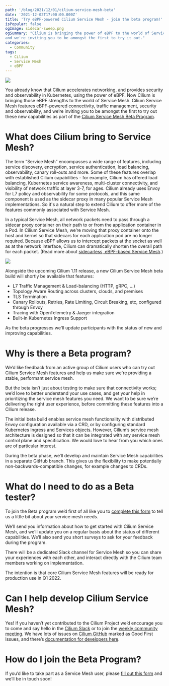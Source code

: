 ```yaml
---
path: '/blog/2021/12/01/cilium-service-mesh-beta'
date: '2021-12-02T17:00:00.000Z'
title: 'Try eBPF-powered Cilium Service Mesh - join the beta program!'
isPopular: false
ogImage: sidecar-sweep.png
ogSummary: "Cilium is bringing the power of eBPF to the world of Service Mesh,
and we're inviting you to be amongst the first to try it out."
categories:
  - Community
tags:
  - Cilium
  - Service Mesh
  - eBPF
---
```


![](sidecar-sweep.png)

You already know that Cilium accelerates networking, and provides security and
observability in Kubernetes, using the power of eBPF. Now Cilium is bringing
those eBPF strengths to the world of Service Mesh. Cilium Service Mesh features
eBPF-powered connectivity, traffic management, security and observability, and
we’re inviting you to be amongst the first to try out these new capabilities as
part of the [Cilium Service Mesh Beta Program](https://forms.gle/j9fwhAC6HnHRJQKeA).

# What does Cilium bring to Service Mesh?

The term “Service Mesh” encompasses a wide range of features, including service
discovery, encryption, service authentication, load balancing, observability,
canary roll-outs and more. Some of these features overlap with established
Cilium capabilities - for example, Cilium has offered load balancing, Kubernetes
service awareness, multi-cluster connectivity, and visibility of network traffic
at layer 3-7, for ages. Cilium already uses Envoy for L7 policy and
observability for some protocols, and this same component is used as the sidecar
proxy in many popular Service Mesh implementations. So it's a natural step to
extend Cilium to offer more of the features commonly associated with Service Mesh.

In a typical Service Mesh, all network packets need to pass through a sidecar
proxy container on their path to or from the application container in a Pod. In
Cilium Service Mesh, we’re moving that proxy container onto the host and kernel
so that sidecars for each application pod are no longer required. Because eBPF
allows us to intercept packets at the socket as well as at the network
interface, Cilium can dramatically shorten the overall path for each packet.
(Read more about <a target="_blank"
href="https://thenewstack.io/how-ebpf-streamlines-the-service-mesh/">sidecarless,
eBPF-based Service Mesh</a>.)

![](sidecarless.png)

Alongside the upcoming Cilium 1.11 release, a new Cilium Service Mesh beta build
will shortly be available that features:

- L7 Traffic Management & Load-balancing (HTTP, gRPC, …)
- Topology Aware Routing across clusters, clouds, and premises
- TLS Termination
- Canary Rollouts, Retries, Rate Limiting, Circuit Breaking, etc, configured
  through Envoy
- Tracing with OpenTelemetry & Jaeger integration
- Built-in Kubernetes Ingress Support

As the beta progresses we'll update participants with the status of new and
improving capabilities.

# Why is there a Beta program?

We’d like feedback from an active group of Cilium users who can try out Cilium
Service Mesh features and help us make sure we're providing a stable, performant
service mesh.

But the beta isn’t just about testing to make sure that connectivity works; we’d love to better understand your use cases, and get your help in prioritizing the service mesh features you need. We want to be sure we’re delivering the right user experience, before committing these features into a Cilium release.

The initial beta build enables service mesh functionality with distributed Envoy configuration available via a CRD, or by configuring standard Kubernetes Ingress and Services objects. However, Cilium’s service mesh architecture is designed so that it can be integrated with any service mesh control plane and specification. We would love to hear from you which ones are of particular interest.

During the beta phase, we’ll develop and maintain Service Mesh capabilities in a separate GitHub branch. This gives us the flexibility to make potentially non-backwards-compatible changes, for example changes to CRDs.

# What do I need to do as a Beta tester?

To join the Beta program we’d first of all like you to [complete this form](https://forms.gle/j9fwhAC6HnHRJQKeA) to tell us a little bit about your service mesh needs.

We’ll send you information about how to get started with Cilium Service Mesh, and we’ll update you on a regular basis about the status of different capabilities. We’ll also send you short surveys to ask for your feedback during the program.

There will be a dedicated Slack channel for Service Mesh so you can share your experiences with each other, and interact directly with the Cilium team members working on implementation.

The intention is that core Cilium Service Mesh features will be ready for production use in Q1 2022.

# Can I help develop Cilium Service Mesh?

Yes! If you haven’t yet contributed to the Cilium Project we’d encourage you to come and say hello in the [Cilium Slack](http://slack.cilium.io) or to join the [weekly community meeting](https://docs.cilium.io/en/stable/community/). We have lots of issues on [Cilium GitHub](http://github.com/cilium/cilium) marked as Good First Issues, and there’s [documentation for developers here](https://docs.cilium.io/en/stable/contributing/development/).

# How do I join the Beta Program?

If you’d like to take part as a Service Mesh user, please [fill out this form](https://forms.gle/j9fwhAC6HnHRJQKeA) and we’ll be in touch soon!
